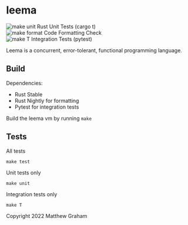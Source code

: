 leema
======

![make unit](https://github.com/mdg/leema/workflows/make-unit/badge.svg)
Rust Unit Tests (cargo t)
<br/>
![make format](https://github.com/mdg/leema/workflows/make-format/badge.svg)
Code Formatting Check
<br/>
![make T](https://github.com/mdg/leema/workflows/make-T/badge.svg)
Integration Tests (pytest)
<br/>

Leema is a concurrent, error-tolerant, functional programming language.

## Build

Dependencies:
* Rust Stable
* Rust Nightly for formatting
* Pytest for integration tests

Build the leema vm by running `make`

## Tests

All tests
```
make test
```

Unit tests only
```
make unit
```

Integration tests only
```
make T
```

Copyright 2022 Matthew Graham
